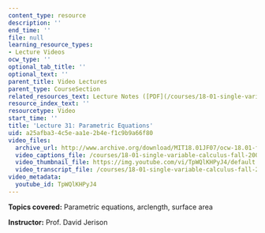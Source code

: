 ```yaml
---
content_type: resource
description: ''
end_time: ''
file: null
learning_resource_types:
- Lecture Videos
ocw_type: ''
optional_tab_title: ''
optional_text: ''
parent_title: Video Lectures
parent_type: CourseSection
related_resources_text: Lecture Notes ([PDF](/courses/18-01-single-variable-calculus-fall-2006/resources/lec31))
resource_index_text: ''
resourcetype: Video
start_time: ''
title: 'Lecture 31: Parametric Equations'
uid: a25afba3-4c5e-aa1e-2b4e-f1c9b9a66f80
video_files:
  archive_url: http://www.archive.org/download/MIT18.01JF07/ocw-18.01-f07-lec31_300k.mp4
  video_captions_file: /courses/18-01-single-variable-calculus-fall-2006/c20bec2f124951208b97228817f5ee26_TpWQlKHPyJ4.vtt
  video_thumbnail_file: https://img.youtube.com/vi/TpWQlKHPyJ4/default.jpg
  video_transcript_file: /courses/18-01-single-variable-calculus-fall-2006/9aa6eea60d8e3e142f4c54ffe725e78f_TpWQlKHPyJ4.pdf
video_metadata:
  youtube_id: TpWQlKHPyJ4
---
```


**Topics covered:** Parametric equations, arclength, surface area

**Instructor:** Prof. David Jerison



